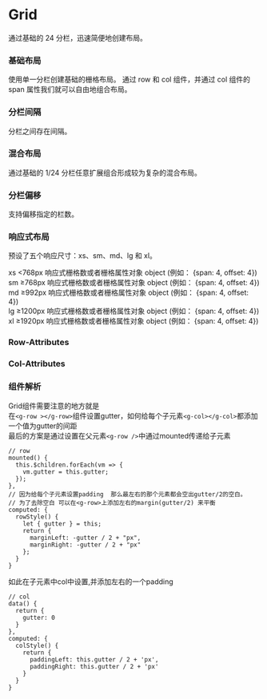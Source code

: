 # Grid
通过基础的 24 分栏，迅速简便地创建布局。

### 基础布局
使用单一分栏创建基础的栅格布局。
通过 row 和 col 组件，并通过 col 组件的 span 属性我们就可以自由地组合布局。
<ClientOnly>
  <Grid-Default></Grid-Default>
</ClientOnly>

### 分栏间隔
分栏之间存在间隔。
<ClientOnly>
  <Grid-Gutter></Grid-Gutter>
</ClientOnly>

### 混合布局
通过基础的 1/24 分栏任意扩展组合形成较为复杂的混合布局。
<ClientOnly>
  <Grid-Hybrid></Grid-Hybrid>
</ClientOnly>

### 分栏偏移
支持偏移指定的栏数。
<ClientOnly>
  <Grid-Offset></Grid-Offset>
</ClientOnly>

### 响应式布局
预设了五个响应尺寸：xs、sm、md、lg 和 xl。

xs	<768px  响应式栅格数或者栅格属性对象	object (例如： {span: 4, offset: 4})  
sm	≥768px  响应式栅格数或者栅格属性对象	object (例如： {span: 4, offset: 4})  
md	≥992px  响应式栅格数或者栅格属性对象	object (例如： {span: 4, offset: 4})  
lg	≥1200px 响应式栅格数或者栅格属性对象	object (例如： {span: 4, offset: 4})  
xl	≥1920px 响应式栅格数或者栅格属性对象	object (例如： {span: 4, offset: 4})  
<ClientOnly>
  <Grid-Responsive></Grid-Responsive>
</ClientOnly>
### Row-Attributes
<ClientOnly>
  <Grid-RowAttributes></Grid-RowAttributes>
</ClientOnly>

### Col-Attributes
<ClientOnly>
  <Grid-ColAttributes></Grid-ColAttributes>
</ClientOnly>

### 组件解析
Grid组件需要注意的地方就是  
在`<g-row ></g-row>`组件设置gutter，如何给每个子元素`<g-col></g-col>`都添加一个值为gutter的间距  
最后的方案是通过设置在父元素`<g-row />`中通过mounted传递给子元素
```
// row
mounted() {
  this.$children.forEach(vm => {
    vm.gutter = this.gutter;
  });
},
// 因为给每个子元素设置padding  那么最左右的那个元素都会空出gutter/2的空白。
// 为了去除空白 可以在<g-row>上添加左右的margin(gutter/2) 来平衡
computed: {
  rowStyle() {
    let { gutter } = this;
    return {
      marginLeft: -gutter / 2 + "px",
      marginRight: -gutter / 2 + "px"
    };
  }
}
```
如此在子元素中col中设置,并添加左右的一个padding    
```
// col
data() {
  return {
    gutter: 0
  }
},
computed: {
  colStyle() {
    return {
      paddingLeft: this.gutter / 2 + 'px',
      paddingRight: this.gutter / 2 + 'px'
    }
  }
}
```

